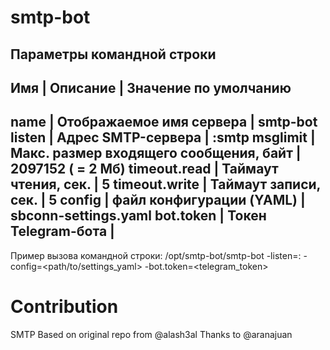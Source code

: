 smtp-bot
========================

Параметры командной строки 
------------------------------------------------------------------------------------
Имя           | Описание                                | Значение по умолчанию
------------------------------------------------------------------------------------
name          | Отображаемое имя сервера                | smtp-bot
listen        | Адрес SMTP-сервера                      | :smtp
msglimit      | Макс. размер входящего сообщения, байт  | 2097152 ( = 2 Мб)
timeout.read  | Таймаут чтения, сек.                    | 5
timeout.write | Таймаут записи, сек.                    | 5
config        | файл конфигурации (YAML)                | sbconn-settings.yaml
bot.token     | Токен Telegram-бота                     |
------------------------------------------------------------------------------------

Пример вызова командной строки:
/opt/smtp-bot/smtp-bot -listen=:<port> -config=<path/to/settings_yaml> -bot.token=<telegram_token>

Contribution
============
SMTP Based on original repo from @alash3al
Thanks to @aranajuan


